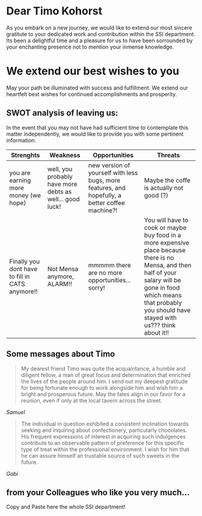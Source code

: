 # Dear Timo Kohorst

As you embark on a new journey, we would like to extend our most sincere gratitute to your dedicated work and contribution within the SSI department. Its been a delightful time and a pleasure for us to have been sorrounded by your enchanting presence not to mention your inmense knowledge.

# We extend our best wishes to you

May your path be illuminated with success and fulfillment. We extend our heartfelt best wishes for continued accomplishments and prosperity.

## SWOT analysis of leaving us:

In the event that you may not have had sufficient time to contemplate this matter independently, we would like to provide you with some pertinent information:


 |  Strenghts | Weakness  | Opportunities  | Threats  |
|---|---|---|---|
| you are earning more money (we hope)  | well, you probably have more debts as well... good luck!  |  new version of yourself with less bugs, more features, and hopefully, a better coffee machine?! | Maybe the coffe is actually not good (?)      |
| Finally you dont have to fill in CATS anymore!!  | Not Mensa anymore, ALARM!!  | mmmmm there are no more opportunities... sorry!  | You will have to cook or maybe buy food in a more expensive place because there is no Mensa, and then half of your salary will be gone in food which means that probably you should have stayed with us??? think about it!!   |


## Some messages about Timo


> My dearest friend Timo was quite the acquaintance, a humble and diligent fellow, a man of great focus and determination that enriched the lives of the people around him. I send out my deepest gratitude for being fortunate enough to work alongside him and wish him a bright and prosperous future. May the fates align in our favor for a reunion, even if only at the local tavern across the street.

*Samuel*
> The individual in question exhibited a consistent inclination towards seeking and inquiring about confectionery, particularly chocolates. His frequent expressions of interest in acquiring such indulgences contribute to an observable pattern of preference for this specific type of treat within the professional environment. I wish for him that he can assure himself an trustable source of such sweets in the future.

*Gabi*


## from your Colleagues who like you very much... 

Copy and Paste here the whole SSI department!











